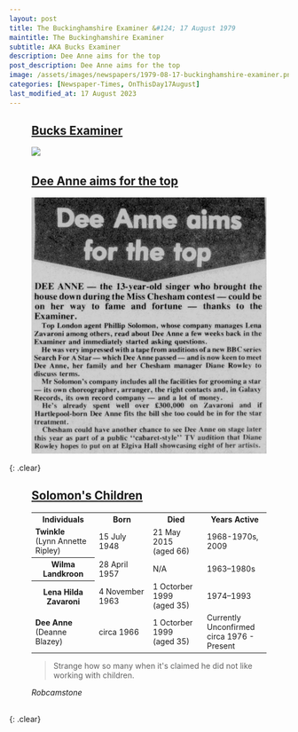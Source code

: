 ```yaml
---
layout: post
title: The Buckinghamshire Examiner &#124; 17 August 1979
maintitle: The Buckinghamshire Examiner
subtitle: AKA Bucks Examiner
description: Dee Anne aims for the top
post_description: Dee Anne aims for the top
image: /assets/images/newspapers/1979-08-17-buckinghamshire-examiner.png
categories: [Newspaper-Times, OnThisDay17August]
last_modified_at: 17 August 2023
---
```


<figure class="fig1">
<h2 id="bucks"><a href="#bucks">Bucks Examiner</a></h2>
<a href="/assets/images/newspapers/1979-08-17-buckinghamshire-examiner.png"><img src="/assets/images/newspapers/1979-08-17-buckinghamshire-examiner.png" class="full-width zoom-in" /></a>
</figure>

<figure class="fig2">
<h2 id="deeanne"><a href="#deeanne">Dee Anne aims for the top</a></h2>
<a href="/assets/images/newspapers/1979-08-17-buckinghamshire-examiner-cropped.png"><img src="/assets/images/newspapers/1979-08-17-buckinghamshire-examiner-cropped.png" class="full-width zoom-in" /></a>
</figure>

{: .clear}

<figure class="fig3">
<h2 id="solomon"><a href="#solomon">Solomon's Children</a></h2>
<table>
<tr><th class="style1">Individuals</th><th class="style2">Born</th><th class="style3">Died</th><th class="style4">Years Active</th></tr>
<tr><td><strong>Twinkle</strong><br />(Lynn Annette Ripley)</td><td>15 July 1948</td><td>21 May 2015<br />(aged 66)</td><td>1968-1970s, 2009</td></tr>
<tr><th>Wilma Landkroon</th><td>28 April 1957</td><td>N/A</td><td>1963–1980s</td></tr>
<tr><th>Lena Hilda Zavaroni</th><td>4 November 1963</td><td>1 Octorber 1999<br />(aged 35)</td><td>1974–1993</td></tr>
<tr><td><strong>Dee Anne</strong><br />(Deanne Blazey)</td><td>circa 1966</td><td>1 Octorber 1999<br />(aged 35)</td><td>Currently Unconfirmed<br />circa 1976 - Present</td></tr>
</table>

<blockquote>Strange how so many when it's claimed he did not like working with children.</blockquote>
<cite>Robcamstone</cite>
</figure>

<br />{: .clear}

<style>
.style1 {width:27%;}
.style2 {width:23%;}
.style3 {width:23%;}
.style4 {width:27%;}
</style>

